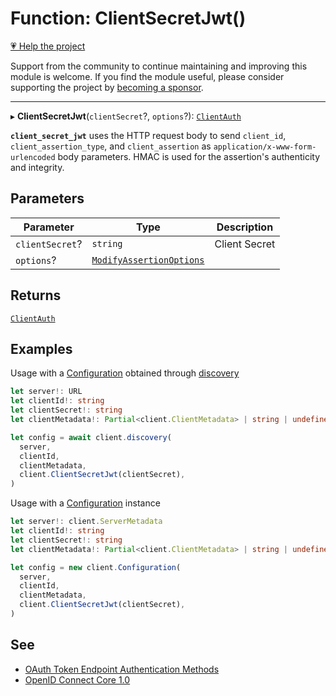 # Function: ClientSecretJwt()

[💗 Help the project](https://github.com/sponsors/panva)

Support from the community to continue maintaining and improving this module is welcome. If you find the module useful, please consider supporting the project by [becoming a sponsor](https://github.com/sponsors/panva).

***

▸ **ClientSecretJwt**(`clientSecret`?, `options`?): [`ClientAuth`](../type-aliases/ClientAuth.md)

**`client_secret_jwt`** uses the HTTP request body to send `client_id`,
`client_assertion_type`, and `client_assertion` as
`application/x-www-form-urlencoded` body parameters. HMAC is used for the
assertion's authenticity and integrity.

## Parameters

| Parameter | Type | Description |
| ------ | ------ | ------ |
| `clientSecret`? | `string` | Client Secret |
| `options`? | [`ModifyAssertionOptions`](../interfaces/ModifyAssertionOptions.md) |  |

## Returns

[`ClientAuth`](../type-aliases/ClientAuth.md)

## Examples

Usage with a [Configuration](../classes/Configuration.md) obtained through [discovery](discovery.md)

```ts
let server!: URL
let clientId!: string
let clientSecret!: string
let clientMetadata!: Partial<client.ClientMetadata> | string | undefined

let config = await client.discovery(
  server,
  clientId,
  clientMetadata,
  client.ClientSecretJwt(clientSecret),
)
```

Usage with a [Configuration](../classes/Configuration.md) instance

```ts
let server!: client.ServerMetadata
let clientId!: string
let clientSecret!: string
let clientMetadata!: Partial<client.ClientMetadata> | string | undefined

let config = new client.Configuration(
  server,
  clientId,
  clientMetadata,
  client.ClientSecretJwt(clientSecret),
)
```

## See

 - [OAuth Token Endpoint Authentication Methods](https://www.iana.org/assignments/oauth-parameters/oauth-parameters.xhtml#token-endpoint-auth-method)
 - [OpenID Connect Core 1.0](https://openid.net/specs/openid-connect-core-1_0.html#ClientAuthentication)
